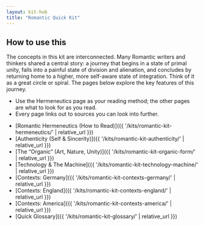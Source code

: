 ```yaml
---
layout: kit-hub
title: "Romantic Quick Kit"
---
```



## How to use this

The concepts in this kit are interconnected. Many Romantic writers and
thinkers shared a central story: a journey that begins in a state of
primal unity, falls into a painful state of division and alienation, and
concludes by returning home to a higher, more self-aware state of
integration. Think of it as a great circle or spiral. The pages below
explore the key features of this journey.

- Use the Hermeneutics page as your reading method; the other pages are
  what to look for as you read.
- Every page links out to sources you can look into further.

<!-- -->

- [Romantic Hermeneutics (How to Read)]({{ '/kits/romantic-kit-hermeneutics/' | relative_url }})
- [Authenticity (Self & Sincerity)]({{ '/kits/romantic-kit-authenticity/' | relative_url }})
- [The “Organic” (Art, Nature, Unity)]({{ '/kits/romantic-kit-organic-form/' | relative_url }})
- [Technology & The Machine]({{ '/kits/romantic-kit-technology-machine/' | relative_url }})
- [Contexts: Germany]({{ '/kits/romantic-kit-contexts-germany/' | relative_url }})
- [Contexts: England]({{ '/kits/romantic-kit-contexts-england/' | relative_url }})
- [Contexts: America]({{ '/kits/romantic-kit-contexts-america/' | relative_url }})
- [Quick Glossary]({{ '/kits/romantic-kit-glossary/' | relative_url }})

